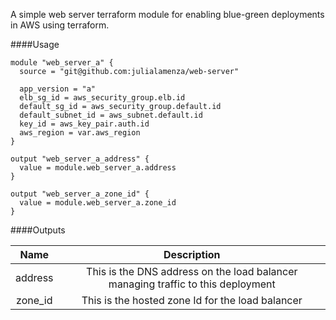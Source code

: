 A simple web server terraform module for enabling blue-green deployments in AWS using terraform.

####Usage
```
module "web_server_a" {
  source = "git@github.com:julialamenza/web-server"

  app_version = "a"
  elb_sg_id = aws_security_group.elb.id
  default_sg_id = aws_security_group.default.id
  default_subnet_id = aws_subnet.default.id
  key_id = aws_key_pair.auth.id
  aws_region = var.aws_region
}

output "web_server_a_address" {
  value = module.web_server_a.address
}

output "web_server_a_zone_id" {
  value = module.web_server_a.zone_id
}

```


####Outputs


| Name      | Description | 
|    :----:   |    :----:   |
| address      | This is the DNS address on the load balancer managing traffic to this deployment  |
| zone_id   | This is the hosted zone Id for the load balancer  |
